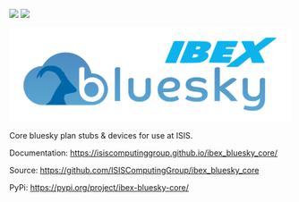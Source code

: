 [<img src="https://github.com/ISISComputingGroup/ibex_bluesky_core/actions/workflows/test-against-main.yml/badge.svg">](https://github.com/ISISComputingGroup/ibex_bluesky_core/actions/workflows/test-against-main.yml)
[<img src="https://github.com/ISISComputingGroup/ibex_bluesky_core/actions/workflows/lint-and-test-nightly.yml/badge.svg">](https://github.com/ISISComputingGroup/ibex_bluesky_core/actions/workflows/lint-and-test-nightly.yml)


![ibex_bluesky_core](https://github.com/IsisComputingGroup/ibex_bluesky_core/blob/main/doc/logo.svg?sanitize=true&raw=true)

Core bluesky plan stubs &amp; devices for use at ISIS.

Documentation: https://isiscomputinggroup.github.io/ibex_bluesky_core/

Source: https://github.com/ISISComputingGroup/ibex_bluesky_core

PyPi: https://pypi.org/project/ibex-bluesky-core/
